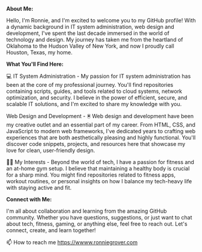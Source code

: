 **About Me:**

Hello, I'm Ronnie, and I'm excited to welcome you to my GitHub profile! With a dynamic background in IT system administration, web design and development, I've spent the last decade immersed in the world of technology and design. My journey has taken me from the heartland of Oklahoma to the Hudson Valley of New York, and now I proudly call Houston, Texas, my home.



**What You'll Find Here:**

💻 IT System Administration - 
My passion for IT system administration has been at the core of my professional journey. You'll find repositories containing scripts, guides, and tools related to cloud systems, network optimization, and security. I believe in the power of efficient, secure, and scalable IT solutions, and I'm excited to share my knowledge with you.

Web Design and Development - 
🖲️ Web design and development have been my creative outlet and an essential part of my career. From HTML, CSS, and JavaScript to modern web frameworks, I've dedicated years to crafting web experiences that are both aesthetically pleasing and highly functional. You'll discover code snippets, projects, and resources here that showcase my love for clean, user-friendly design.

🏋️‍♂️ My Interests - Beyond the world of tech, I have a passion for fitness and an at-home gym setup. I believe that maintaining a healthy body is crucial for a sharp mind. You might find repositories related to fitness apps, workout routines, or personal insights on how I balance my tech-heavy life with staying active and fit.

**Connect with Me:**

I'm all about collaboration and learning from the amazing GitHub community. Whether you have questions, suggestions, or just want to chat about tech, fitness, gaming, or anything else, feel free to reach out. Let's connect, create, and learn together!

📫 How to reach me https://wwww.ronniegrover.com

